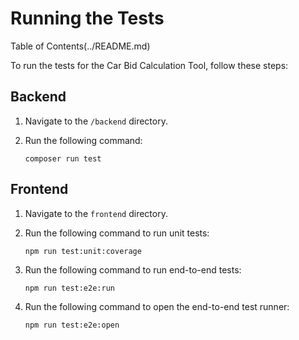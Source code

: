 # Running the Tests

Table of Contents(../README.md)

To run the tests for the Car Bid Calculation Tool, follow these steps:

## Backend

1. Navigate to the `/backend` directory.
2. Run the following command:

   `composer run test`

## Frontend

1. Navigate to the `frontend` directory.
2. Run the following command to run unit tests:

   `npm run test:unit:coverage`

3. Run the following command to run end-to-end tests:

   `npm run test:e2e:run`

4. Run the following command to open the end-to-end test runner:

   `npm run test:e2e:open`
